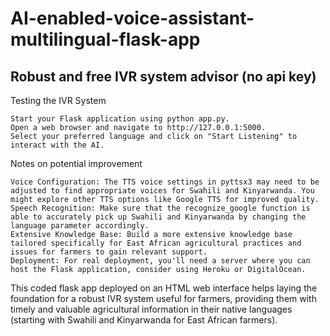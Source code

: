 # AI-enabled-voice-assistant-multilingual-flask-app
## Robust and free IVR system advisor (no api key)

Testing the IVR System

    Start your Flask application using python app.py.
    Open a web browser and navigate to http://127.0.0.1:5000.
    Select your preferred language and click on "Start Listening" to interact with the AI.

Notes on potential improvement

    Voice Configuration: The TTS voice settings in pyttsx3 may need to be adjusted to find appropriate voices for Swahili and Kinyarwanda. You might explore other TTS options like Google TTS for improved quality.
    Speech Recognition: Make sure that the recognize_google function is able to accurately pick up Swahili and Kinyarwanda by changing the language parameter accordingly.
    Extensive Knowledge Base: Build a more extensive knowledge base tailored specifically for East African agricultural practices and issues for farmers to gain relevant support.
    Deployment: For real deployment, you'll need a server where you can host the Flask application, consider using Heroku or DigitalOcean.

This coded flask app deployed on an HTML web interface helps laying the foundation for a robust IVR system useful for farmers, providing them with timely and valuable agricultural information in their native languages (starting with Swahili and Kinyarwanda for East African farmers).
